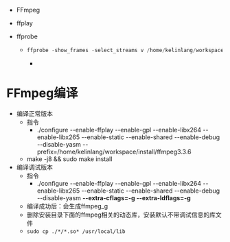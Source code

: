 - FFmpeg

- ffplay

- ffprobe

  - ```javascript
    ffprobe -show_frames -select_streams v /home/kelinlang/workspace/testFiles/E1.mp4 | grep pkt_pts  
    ```

    - 







# FFmpeg编译

- 编译正常版本
  - 指令
    - ./configure --enable-ffplay --enable-gpl --enable-libx264  --enable-libx265  --enable-static --enable-shared  --enable-debug  --disable-yasm --prefix=/home/kelinlang/workspace/install/ffmpeg3.3.6
  - make -j8 && sudo make install
- 编译调试版本
  - 指令
    - ./configure --enable-ffplay --enable-gpl --enable-libx264  --enable-libx265  --enable-static --enable-shared  --enable-debug  --disable-yasm  **--extra-cflags=-g --extra-ldflags=-g**
  - 编译成功后：会生成ffmpeg_g
  - 删除安装目录下面的ffmpeg相关的动态库，安装默认不带调试信息的库文件
  - `sudo cp ./*/*.so* /usr/local/lib`


